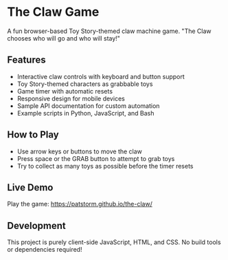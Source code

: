 # The Claw Game

A fun browser-based Toy Story-themed claw machine game. "The Claw chooses who will go and who will stay!"

## Features

- Interactive claw controls with keyboard and button support
- Toy Story-themed characters as grabbable toys
- Game timer with automatic resets
- Responsive design for mobile devices
- Sample API documentation for custom automation
- Example scripts in Python, JavaScript, and Bash

## How to Play

- Use arrow keys or buttons to move the claw
- Press space or the GRAB button to attempt to grab toys
- Try to collect as many toys as possible before the timer resets

## Live Demo

Play the game: https://patstorm.github.io/the-claw/

## Development

This project is purely client-side JavaScript, HTML, and CSS. No build tools or dependencies required!